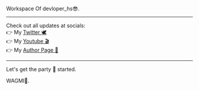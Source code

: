 Workspace Of devloper_hs😎.

<hr>

Check out all updates at socials: <br>
👉 My [Twitter 🕊](https://twitter.com/devloper_hs) <br>
👉 My [Youtube 🎬](https://www.youtube.com/channel/UCm-CN-m-Io_mFg2iNnF__QQ) <br>
👉 My [Author Page 📝](https://www.analyticsvidhya.com/blog/author/harsh1092/)

<hr>

Let's get the party 🎉 started. <br>

WAGMI🤝.
